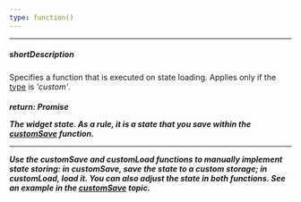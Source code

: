 ```yaml
---
type: function()
---
```

---
##### shortDescription
Specifies a function that is executed on state loading. Applies only if the [type](/api-reference/10%20UI%20Widgets/GridBase/1%20Configuration/stateStoring/type.md '{basewidgetpath}/Configuration/stateStoring/#type') is *'custom'*.

##### return: Promise<Object>
The widget state. As a rule, it is a state that you save within the [customSave](/api-reference/10%20UI%20Widgets/GridBase/1%20Configuration/stateStoring/customSave.md '{basewidgetpath}/Configuration/stateStoring/#customSave') function.

---
Use the **customSave** and **customLoad** functions to manually implement state storing: in **customSave**, save the state to a custom storage; in **customLoad**, load it. You can also adjust the state in both functions. See an example in the [customSave](/api-reference/10%20UI%20Widgets/GridBase/1%20Configuration/stateStoring/customSave.md '{basewidgetpath}/Configuration/stateStoring/#customSave') topic.